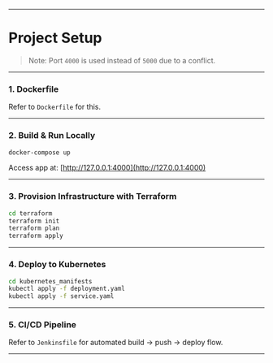
---

# Project Setup

> Note: Port `4000` is used instead of `5000` due to a conflict.


---

### 1. Dockerfile

Refer to `Dockerfile` for this.

---

### 2. Build & Run Locally

```bash
docker-compose up
```

Access app at: [http://127.0.0.1:4000](http://127.0.0.1:4000)

---

### 3. Provision Infrastructure with Terraform

```bash
cd terraform
terraform init
terraform plan
terraform apply
```

---

### 4. Deploy to Kubernetes

```bash
cd kubernetes_manifests
kubectl apply -f deployment.yaml
kubectl apply -f service.yaml
```

---

### 5. CI/CD Pipeline

Refer to `Jenkinsfile` for automated build → push → deploy flow.

---
